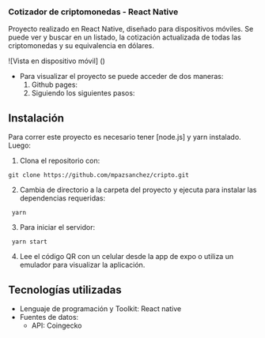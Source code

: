 ### Cotizador de criptomonedas - React Native ###
Proyecto realizado en React Native, diseñado para dispositivos móviles.
Se puede ver y buscar en un listado, la cotización actualizada de todas las criptomonedas y su equivalencia en dólares.

![Vista en dispositivo móvil] ()


- Para visualizar el proyecto se puede acceder de dos maneras:
  1) Github pages: 
  2) Siguiendo los siguientes pasos:


## Instalación
Para correr este proyecto es necesario tener [node.js] y yarn instalado. 
Luego: 
1. Clona el repositorio con:
~~~
git clone https://github.com/mpazsanchez/cripto.git
~~~

2. Cambia de directorio a la carpeta del proyecto y ejecuta para instalar las dependencias requeridas:
~~~
 yarn
~~~

3. Para iniciar el servidor:
~~~
 yarn start
~~~

4. Lee el código QR con un celular desde la app de expo o utiliza un emulador para visualizar la aplicación.


## Tecnologías utilizadas
- Lenguaje de programación y Toolkit: React native
- Fuentes de datos: 
    - API: Coingecko

